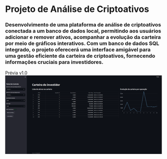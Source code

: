 # Projeto de Análise de Criptoativos

### Desenvolvimento de uma plataforma de análise de criptoativos conectada a um banco de dados local, permitindo aos usuários adicionar e remover ativos, acompanhar a evolução da carteira por meio de gráficos interativos. Com um banco de dados SQL integrado, o projeto oferecerá uma interface amigável para uma gestão eficiente da carteira de criptoativos, fornecendo informações cruciais para investidores.

Prévia v1.0
![Alt text](image.png)

